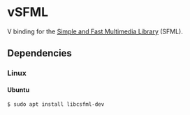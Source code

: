 # vSFML

V binding for the [Simple and Fast Multimedia Library](https://www.sfml-dev.org/) (SFML).

## Dependencies

### Linux

#### Ubuntu
`$ sudo apt install libcsfml-dev`
